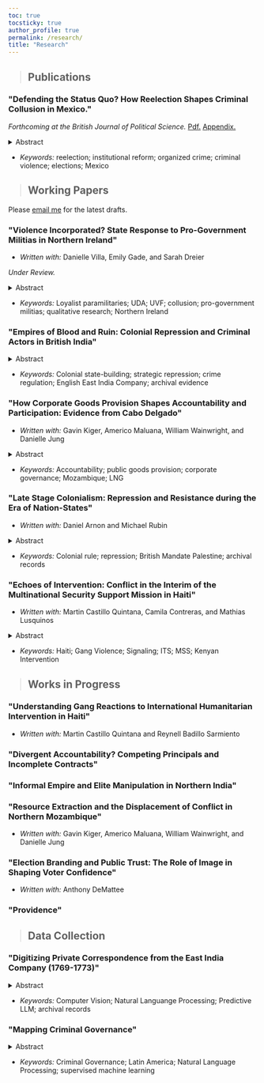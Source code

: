 ```yaml
---
toc: true
tocsticky: true
author_profile: true
permalink: /research/
title: "Research"
---
```


> ## Publications

  
### "Defending the Status Quo? How Reelection Shapes Criminal Collusion in Mexico."

_Forthcoming at the British Journal of Political Science._ [Pdf.](https://www.dropbox.com/scl/fi/gjo3u1usl0e02moah25dz/BJPolS_Final.pdf?rlkey=haxge7aps37e0boywd0f0o8ve&st=it588g6f&dl=0) [Appendix.](https://www.dropbox.com/scl/fi/gpjqkk0rusqy3xhwhogou/BJPolS_Final_SI.pdf?rlkey=e3s1t8o154b6aihnlp6pykit4&st=mthlcmcs&dl=0)

<details>
  <summary>Abstract</summary>

How does the introduction of mayoral reelection shape organized crime's efforts to collude with local officials? While reelection can provide voters with a critical mechanism to hold elected officials accountable, I show that the positive benefits of reelection do not extend to high-crime areas. Where organized crime is powerful and deeply entrenched in local illicit economies, reelection can provide groups opportunities to collude more closely with mayors, engaging in more electoral violence to deter challengers and benefiting from access to state protection. Exploiting exogenous variation in the introduction of mayoral reelection in Mexico using a difference-in-differences design and a novel dataset on violence against local politicians, I show that criminal groups disproportionately killed rival candidates in places where incumbents could run for reelection, maintaining the status quo and keeping incumbents in power. Further, re-electable mayors were more likely be found to engage in corruption following the introduction of reelection, only in high-crime areas. This letter highlights the unintended consequences of institutional reforms in high-crime areas, emphasizing the need for tailored guardrails by policy-makers to reduce these collateral effects.
</details>

* _Keywords:_ reelection; institutional reform; organized crime; criminal violence; elections; Mexico



> ## Working Papers

Please [email me](mailto:adee.weller@emory.edu) for the latest drafts.

### "Violence Incorporated? State Response to Pro-Government Militias in Northern Ireland"

 * _Written with:_ Danielle Villa, Emily Gade, and Sarah Dreier

_Under Review._

<details>
  <summary>Abstract</summary>
    Why do states deeply collude with some pro-government militias (PGMs), while merely tolerating or repressing others? We develop a theory of selective state-militia collaboration, arguing that states weigh PGMs' coercive utility against risks of future disloyalty. Drawing on 8,430 declassified documents from the British Prime Minister’s security correspondence files (1969–1973), we examine how the British government navigated these trade-offs during the Northern Ireland conflict. We show that states are more likely to form deep alliances with PGMs seen as both militarily useful and reliably loyal. When loyalty is uncertain, even highly capable PGMs receive only tactical or limited support. Acute survival threats, conversely, can override long-term concerns and prompt collaboration with politically misaligned groups. By offering the first internal account of how a state assessed and managed PGMs during an ongoing conflict, this study contributes to research on civil conflict, state repression, and the strategic use of informal violence.
</details>

 * _Keywords:_ Loyalist paramilitaries; UDA; UVF; collusion; pro-government militias; qualitative research; Northern Ireland

### "Empires of Blood and Ruin: Colonial Repression and Criminal Actors in British India"

<details>
  <summary>Abstract</summary>
How do colonial regimes use selective repression to manage elite agents and consolidate authority? I argue that colonial authorities prioritize repression of criminal actors in areas governed by loyal elites while withholding protection from those seen as disloyal, using disorder as both a threat and a justification to extract compliance. Drawing on  original data from over 10,000 pages of internal correspondence from the English East India Company (1769–1773), I analyze how British officials responded to criminal violence in early colonial Bengal. Combining qualitative analysis with machine-learning-assisted text digitization and statistical modeling, I show that criminal violence increased repression, but only in districts governed by trusted elites. Where elite loyalty was in doubt, the Company withheld security, weaponizing instability to pressure subordinates into collaboration. This study contributes to research on authoritarian governance, colonial state-building, and the political logic of repression, offering rare insight into how regimes exploit coercion, information asymmetries, and elite competition to consolidate power under conditions of limited state capacity.

</details>

 * _Keywords:_ Colonial state-building; strategic repression; crime regulation; English East India Company; archival evidence

### "How Corporate Goods Provision Shapes Accountability and Participation: Evidence from Cabo Delgado"

 * _Written with:_ Gavin Kiger, Americo Maluana, William Wainwright, and Danielle Jung

<details>
  <summary>Abstract</summary>
    How does the provision of public goods by foreign corporations shape electoral engagement? While voters often rely on public goods as indicators of incumbent quality, foreign corporate actors can shape the responsiveness of politicians and the ability of voters to hold them accountable. When corporations, rather than the state, provide public goods, traditional forms of democratic accountability weaken, prompting politicians to prioritize foreign corporate interests and leading citizens to turn to alternative mechanisms, like protest or collective action, to hold both political and corporate actors accountable. We examine the multinational corporate provision of public goods in Northern Mozambique, following the discovery of liquefied natural gas (LNG) in 2006, utilizing a novel collection of concession agreements between the Mozambican government and multinational corporations. We show that, following substantial investments in public infrastructure in areas relevant to LNG extraction, voters were much less likely to vote or campaign, while other non-electoral activities were not affected. This project offers insight into how multinational corporate actors indirectly shape democratic engagement, particularly in developing countries. 

</details>

 * _Keywords:_ Accountability; public goods provision; corporate governance; Mozambique; LNG


### "Late Stage Colonialism: Repression and Resistance during the Era of Nation-States"

 * _Written with:_ Daniel Arnon and Michael Rubin

<details>
  <summary>Abstract</summary>
     How and why do colonial regimes vary their repertoires of repression within the colonial domain? While regimes are more likely to repress communities with greater anti-colonial resistance activity, there remains substantial variation in the intensity and form (selective vs. indiscriminate) of repression. We argue that local economic value and political opportunity structures are critical factors shaping patterns of colonial repression. In economically valuable areas, colonial authorities invest in public goods and cultivate alliances with local elites. This reduces locals' incentives for resistance, thereby reducing the likelihood of repression overall, while also increasing the regime's incentives and capabilities to deploy selective repression when resistance violence does occur. In peripheral areas, the regime under-invests in governance and intermediary relationships, which lowers the cost of resistance and restricts the regime's capability to repress selectively, increasing the likelihood of lower-cost indiscriminate collective targeting. We evaluate this argument in the context of British Mandate Palestine, where colonial authorities confronted widespread anti-colonial mobilization during the 1936–1939 Arab Revolt. Drawing upon British, Israeli, and Palestinian archival sources, we construct a dataset measuring local-level variation in village-level politics, economics, and repression across hundreds of communities. The findings advance understanding of colonial governance and coercive state-building by showing how regimes combine violence and co-optation to manage resistance and secure their political and extractive interests.

</details>

 * _Keywords:_ Colonial rule; repression; British Mandate Palestine; archival records

 
### "Echoes of Intervention: Conflict in the Interim of the Multinational Security Support Mission in Haiti"

 * _Written with:_ Martin Castillo Quintana, Camila Contreras, and Mathias Lusquinos

<details>
  <summary>Abstract</summary>
       Foreign military interventions in fragile states often echo earlier eras of imperial policing by projecting power into contested spaces under the banner of order. This paper examines how the anticipation of such an intervention, rather than its physical presence, alters the strategic behavior of armed criminal groups and constrains civilian life. Focusing on the U.N. Multinational Security Support (MSS) Mission in Haiti (2023–2024), we exploit a daily panel of commune-level data on gang violence, using data from ACLED, Haitian press reports, and Flowminder mobile-phone mobility records, to trace the impact of five exogenous information shocks on the mission's likelihood and timing. We find that as the intervention appeared more imminent, gangs reduced inter-gang clashes and forged tactical alliances, redirected violence toward the state, and escalated remote attacks on infrastructure. These anticipatory shifts had immediate civilian consequences, as heightening violence reduced both intra- and inter-communal movement, revealing how violence shapes everyday mobility. By integrating high-frequency measures of both violence and movement, this study contributes to research on the consequences of external security governance, showing that the pre-deployment phase of intervention is a politically charged period in which armed actors and civilians adapt in ways that can entrench insecurity before the first foreign boots touch the ground. 

</details>

 * _Keywords:_ Haiti; Gang Violence; Signaling; ITS; MSS; Kenyan Intervention


> ## Works in Progress

### "Understanding Gang Reactions to International Humanitarian Intervention in Haiti"

 * _Written with:_ Martin Castillo Quintana and Reynell Badillo Sarmiento

### "Divergent Accountability? Competing Principals and Incomplete Contracts"

### "Informal Empire and Elite Manipulation in Northern India"

### "Resource Extraction and the Displacement of Conflict in Northern Mozambique"

 * _Written with:_ Gavin Kiger, Americo Maluana, William Wainwright, and Danielle Jung

### "Election Branding and Public Trust: The Role of Image in Shaping Voter Confidence"

 * _Written with:_ Anthony DeMattee

### "Providence"

> ## Data Collection

### "Digitizing Private Correspondence from the East India Company (1769-1773)"

<details>
  <summary>Abstract</summary>
The English East India Company (EIC) has been called one of the most well-documented corporations in human history. In this qualitative dataset, I gather all recorded correspondence, internal and external, from the Company records kept at the Asia and Africa Reading Room at the British Library. I particularly focus on the Presidency of Bengal, where the EIC first obtained the rigth to extract land taxes and began to govern as an administrative body during this period. Thus, this period covers one of the most influential moments in Company history -- defining how British colonial policy in India would be organized for more than a century. With more than 4,000 pages of handwritten documents, the first goal of this project is to digitize these letters and clearly record their contents.
</details>

 * _Keywords:_ Computer Vision; Natural Languange Processing; Predictive LLM; archival records


### "Mapping Criminal Governance"

<details>
  <summary>Abstract</summary>
How do criminal groups govern? While our understanding of governance by criminal organizations has grown, there is little systematic data to map it. This project seeks to address this gap. Using newspaper articles from _The New York Times_ containing the names of more than 50 randomly selected groups from across Latin America, this project implements a supervised machine learning approach to code more than thirty indicators of criminal governance. This indicators include who is governing (what group or groups), how they are governing (enforcing rules, collecting taxes, distributing goods), and who they are governing (civilians, other criminals, or the state). This project seeks to expand our understanding of criminal governance across the globe.
</details>

 * _Keywords:_ Criminal Governance; Latin America; Natural Language Processing; supervised machine learning


